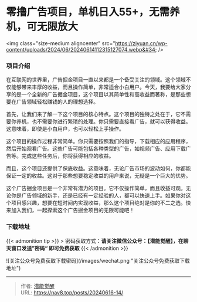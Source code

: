 # 零撸广告项目，单机日入55&#43;，无需养机，可无限放大


&lt;img class=&#34;size-medium aligncenter&#34; src=&#34;https://ziyuan.cn/wp-content/uploads/2024/06/20240614112315127074.webp&#34;  /&gt;

###  项目介绍

在互联网的世界里，广告掘金项目一直以来都是一个备受关注的领域。这个领域不仅能够带来丰厚的收益，而且操作简单，非常适合小白用户。今天，我要给大家分享的是一个全新的广告掘金项目，这个项目以其简单性和高收益而著称，是那些想要在广告领域轻松赚钱的人的理想选择。

首先，让我们来了解一下这个项目的核心特点。这个项目的独特之处在于，它不需要你养机，也不需要你进行繁琐的处理。你只需要直接看广告，就可以获得收益。这意味着，即使是小白用户，也可以轻松上手操作。

这个项目的操作过程非常简单。你只需要按照我们的指导，下载相应的应用程序，然后开始观看广告。这些广告可能包括各种类型的广告，如视频广告、应用下载广告等。完成这些任务后，你将获得相应的收益。

而且，这个项目还提供了保底收益。这意味着，无论广告市场的波动如何，你都能保证一定的收益。这对于那些想要稳定收益的用户来说，无疑是一个巨大的优势。

这个广告掘金项目是一个非常有潜力的项目。它不仅操作简单，而且收益可观。无论你是广告领域的新手，还是已经有一定经验的人，都可以快速上手。如果你对这个项目感兴趣，想要在短时间内实现收益，那么这个项目绝对是你的不二之选。快来加入我们，一起探索这个广告掘金项目的无限可能吧！


### 下载地址




{{&lt; admonition tip &gt;}}
&gt; 密码获取方式：**请关注微信公众号：【潜能觉醒】，在聊天窗口发送”密码“ 即可免费获取**
{{&lt; /admonition &gt;}}


![关注公众号免费获取下载密码](/images/wechat.png &#34;关注公众号免费获取下载地址&#34;)

---

> 作者: [潜能觉醒](https://nav8.top)  
> URL: https://nav8.top/posts/20240616-14/  

